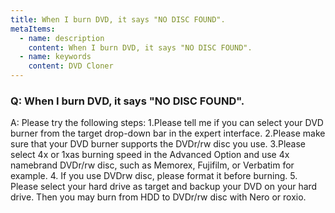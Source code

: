 ```yaml
---
title: When I burn DVD, it says "NO DISC FOUND".
metaItems:
  - name: description
    content: When I burn DVD, it says "NO DISC FOUND".
  - name: keywords
    content: DVD Cloner
---
```


### Q: When I burn DVD, it says "NO DISC FOUND".

A:
Please try the following steps:
1.Please tell me if you can select your DVD burner from the target drop-down bar in the expert interface.
2.Please make sure that your DVD burner supports the DVDr/rw disc you use.
3.Please select 4x or 1xas burning speed in the Advanced Option and use 4x namebrand DVDr/rw disc, such as Memorex, Fujifilm, or Verbatim for example.
4. If you use DVDrw disc, please format it before burning.
5. Please select your hard drive as target and backup your DVD on your hard drive. Then you may burn from HDD to DVDr/rw disc with Nero or roxio.

